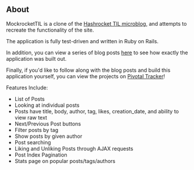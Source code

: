 ## About
MockrocketTIL is a clone of the [Hashrocket TIL microblog](til.hashrocket.com), and attempts to recreate the functionality of the site.

The application is fully test-driven and written in Ruby on Rails.

In addition, you can view a series of blog posts [here](http://www.donaldkelsey.com/blog/mockrockettil-table-of-contents) to see how exactly the application was built out.

Finally, if you'd like to follow along with the blog posts and build this application yourself, you can view the projects on [Pivotal Tracker](https://www.pivotaltracker.com/n/projects/1461798)!

Features Include:

- List of Posts
- Looking at individual posts
- Posts have title, body, author, tag, likes, creation_date, and ability to view raw text
- Next/Previous Post buttons
- Filter posts by tag
- Show posts by given author
- Post searching
- Liking and Unliking Posts through AJAX requests
- Post Index Pagination
- Stats page on popular posts/tags/authors

